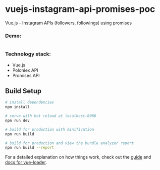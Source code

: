 # vuejs-instagram-api-promises-poc

Vue.js - Instagram APIs (followers, followings) using promises

### Demo:
<p align="center">
	<img src="https://github.com/forcelate/forcelate-temple-javascript/blob/master/vuejs-instagram-api-promises-poc/img/vuejs-instagram-api-promises-poc-demo.gif?raw=true" alt=""/>
</p>

### Technology stack:
* Vue.js
* Poloniex API
* Promises API

## Build Setup

``` bash
# install dependencies
npm install

# serve with hot reload at localhost:8080
npm run dev

# build for production with minification
npm run build

# build for production and view the bundle analyzer report
npm run build --report
```

For a detailed explanation on how things work, check out the [guide](http://vuejs-templates.github.io/webpack/) and [docs for vue-loader](http://vuejs.github.io/vue-loader).
